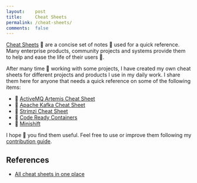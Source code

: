 ```yaml
---
layout:    post
title:     Cheat Sheets
permalink: /cheat-sheets/
comments:  false
---
```


[Cheat Sheets](https://en.wikipedia.org/wiki/Cheat_sheet) :bookmark: are a concise set of notes :pencil:
used for a quick reference. Many enterprise products, community projects and systems provide them to help and
ease the life of their users :couple:.

After many time :calendar: working with some projects, I have created my own cheat sheets for different projects
and products I use in my daily work. I share them here for anyone that needs a quick reference on some
of the following items:

* :bookmark: [ActiveMQ Artemis Cheat Sheet](/cheat-sheets/activemq-artemis)
* :bookmark: [Apache Kafka Cheat Sheet](/cheat-sheets/apache-kafka)
* :bookmark: [Strimzi Cheat Sheet](/cheat-sheets/strimzi)
* :bookmark: [Code Ready Containers](/cheat-sheets/crc)
* :bookmark: [Minishift](/cheat-sheets/minishift)

I hope :pray: you find them useful. Feel free to use or improve them
following my [contribution guide](/contributing).

## References

* [All cheat sheets in one place](http://www.cheat-sheets.org/)
